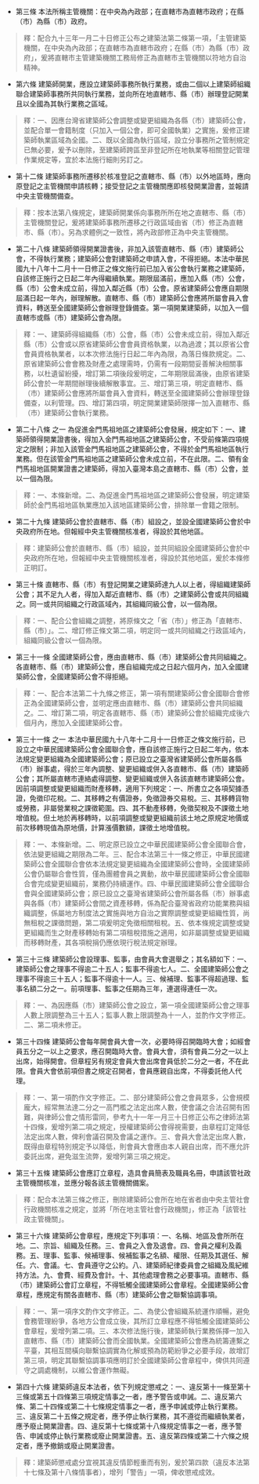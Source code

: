* 第三條 本法所稱主管機關：在中央為內政部；在直轄市為直轄市政府；在縣（市）為縣（市）政府。

> 釋：配合九十三年一月二十日修正公布之建築法第二條第一項，「主管建築機關，在中央為內政部；在直轄市為直轄市政府；在縣（市）為縣（市）政府」，爰將直轄市主管建築機關工務局修正為直轄市主管機關以符地方自治精神。

* 第六條 建築師開業，應設立建築師事務所執行業務，或由二個以上建築師組織聯合建築師事務所共同執行業務，並向所在地直轄市、縣（市）辦理登記開業且以全國為其執行業務之區域。

> 釋：一、因應台灣省建築師公會調整或變更組織為各縣（市）建築師公會，並配合單一會籍制度（只加入一個公會，即可全國執業）之實施，爰修正建築師執業區域為全國。二、既以全國為執行區域，設立分事務所之管制規定已無必要，爰予以刪除，至建築師跨區至非登記所在地執業等相關登記管理作業規定等，宜於本法施行細則另訂之。

* 第十二條 建築師事務所遷移於核准登記之直轄市、縣（市）以外地區時，應向原登記之主管機關申請核轉；接受登記之主管機關應即核發開業證書，並報請中央主管機關備查。

> 釋：按本法第八條規定，建築師開業係向事務所所在地之直轄市、縣（市）主管機關登記，爰將建築師事務所遷移之行政區域由省（市）修正為直轄市、縣（市）。另為求體例之一致性，將內政部修正為中央主管機關。

* 第二十八條 建築師領得開業證書後，非加入該管直轄市、縣（市）建築師公會，不得執行業務；建築師公會對建築師之申請入會，不得拒絕。本法中華民國九十八年十二月十一日修正之條文施行前已加入省公會執行業務之建築師，自該修正施行之日起二年內得繼續執業。期限屆滿前，應加入縣（市）公會，縣（市）公會未成立前，得加入鄰近縣（市）公會。原省建築師公會應自期限屆滿日起一年內，辦理解散。直轄市、縣（市）建築師公會應將所屬會員入會資料，轉送至全國建築師公會辦理登錄備查。第一項開業建築師，以加入一個直轄市或縣（市）建築師公會為限。

> 釋：一、建築師得組織縣（市）公會，縣（市）公會未成立前，得加入鄰近縣（市）公會或以原省建築師公會會員資格執業，以為過渡；其以原省公會會員資格執業者，以本次修法施行日起二年內為限，為落日條款規定。二、原省建築師公會會務及財產之處理需時，仍需有一段期間妥善解決相關事務，以杜遺留紛擾，增訂第二項後段爰明定，二年期限屆滿後，由原省建築師公會於一年期間辦理後續解散事宜。三、增訂第三項，明定直轄市、縣（市）建築師公會應將所屬會員入會資料，轉送至全國建築師公會辦理登錄備查，以利管理。四、增訂第四項，明定開業建築師限擇一加入直轄市、縣（市）建築師公會執行業務。

* 第二十八條 之一 為促進金門馬祖地區之建築師公會發展，規定如下：一、建築師領得開業證書後，得加入金門馬祖地區之建築師公會，不受前條第四項規定之限制；非加入該管金門馬祖地區之建築師公會，不得於金門馬祖地區執行業務。但在該管金門馬祖地區之建築師公會未成立前，不在此限。二、領有金門馬祖地區開業證書之建築師，得加入臺灣本島之直轄市、縣（市）公會，並以一個為限。

> 釋：一、本條新增。二、為促進金門馬祖地區之建築師公會發展，明定建築師於金門馬祖地區執業應加入該地區建築師公會，排除單一會籍之限制。

* 第二十九條 建築師公會於直轄市、縣（市）組設之，並設全國建築師公會於中央政府所在地。但報經中央主管機關核准者，得設於其他地區。

> 釋：建築師公會於直轄市、縣（市）組設，並共同組設全國建築師公會於中央政府所在地，但報經中央主管機關核准者，得設於其他地區，爰於本條修正明訂。

* 第三十條 直轄市、縣（市）有登記開業之建築師達九人以上者，得組織建築師公會；其不足九人者，得加入鄰近直轄市、縣（市）之建築師公會或共同組織之。同一或共同組織之行政區域內，其組織同級公會，以一個為限。

> 釋：一、配合公會組織之調整，將原條文之「省（市）」修正為「直轄市、縣（市）」。二、增訂修正條文第二項，明定同一或共同組織之行政區域內，組織同級公會以一個為限。

* 第三十一條 全國建築師公會，應由直轄市、縣（市）建築師公會共同組織之。各直轄市、縣（市）建築師公會，應自組織完成之日起六個月內，加入全國建築師公會，全國建築師公會不得拒絕。

> 釋：一、配合本法第二十九條之修正，第一項有關建築師公會全國聯合會修正為全國建築師公會，並明定應由直轄市、縣（市）建築師公會共同組織之。二、增訂第二項，明定各直轄市、縣（市）建築師公會於組織完成後六個月內，應加入全國建築師公會。

* 第三十一條 之一 本法中華民國九十八年十二月十一日修正之條文施行前，已設立之中華民國建築師公會全國聯合會，應自該修正施行之日起二年內，依本法規定變更組織為全國建築師公會；原已設立之臺灣省建築師公會所屬各縣（市）辦事處，得於三年內調整、變更組織或併入各直轄市、縣（市）建築師公會；其所屬直轄市連絡處得調整、變更組織或併入各該直轄市建築師公會。因前項調整或變更組織而財產移轉，適用下列規定：一、所書立之各項契據憑證，免徵印花稅。二、其移轉之有價證券，免徵證券交易稅。三、其移轉貨物或勞務，非屬營業稅之課徵範圍。四、其不動產移轉，免徵契稅及不課徵土地增值稅。但土地於再移轉時，以前項調整或變更組織前該土地之原規定地價或前次移轉現值為原地價，計算漲價數額，課徵土地增值稅。

> 釋：一、本條新增。二、明定原已設立之中華民國建築師公會全國聯合會，依法變更組織之期限為二年。三、配合本法第三十一條之修正，中華民國建築師公會全國聯合會依本法規定變更組織為全國建築師公會時，全國建築師公會仍屬聯合會性質，僅為團體會員之異動，故中華民國建築師公會全國聯合會完成變更組織前，業務仍持續運作。四、中華民國建築師公會全國聯合會與全國建築師公會；原已設立之臺灣省建築師公會所屬各縣（市）辦事處與各縣（市）建築師公會間之資產移轉，係為配合臺灣省政府功能業務與組織調整，係屬地方制度法之實施與地方自治之實際調整或變更組織性質，尚無租稅之課徵問題，第二項爰明定免徵相關租稅。五、依本條規定調整或變更組織而生之財產移轉始有第二項租稅措施之適用，如非屬調整或變更組織而移轉財產，其各項稅捐仍應依現行稅法規定辦理。

* 第三十三條 建築師公會設理事、監事，由會員大會選舉之；其名額如下：一、建築師公會之理事不得逾二十五人；監事不得逾七人。二、全國建築師公會之理事不得逾三十五人；監事不得逾十一人。三、候補理、監事不得超過理、監事名額二分之一。前項理事、監事之任期為三年，連選得連任一次。

> 釋：一、為因應縣（市）建築師公會之設立，第一項全國建築師公會之理事人數上限調整為三十五人；監事人數上限調整為十一人，並酌作文字修正。二、第二項未修正。

* 第三十四條 建築師公會每年開會員大會一次，必要時得召開臨時大會；如經會員五分之一以上之要求，應召開臨時大會。會員大會，須有會員二分之一以上出席，始得開會。但章程另有規定會員大會出席會員低於二分之一者，不在此限。會員大會依前項但書之規定召開者，會員應親自出席，不得委託他人代理。

> 釋：一、第一項酌作文字修正。二、部分建築師公會之會員眾多，公會規模龐大，經常無法達二分之一高門檻之法定出席人數，使會議之合法召開有困難，與律師公會之情形雷同，參考九十一年一月三十日修正公布之律師法第十四條，爰增列第二項之規定，授權建築師公會得視需要，由章程訂定降低法定出席人數，俾利會議召開及會議之運作。三、會員大會法定出席人數，既得由章程特別規定予以降低，則會員大會應由本人親自出席，而不應允許委託出席，避免滋生流弊，爰增列第三項之規定。

* 第三十五條 建築師公會應訂立章程，造具會員簡表及職員名冊，申請該管社政主管機關核准，並應分報各該主管機關備案。

> 釋：配合本法第三條之修正，刪除建築師公會所在地在省者由中央主管社會行政機關核准之規定，並將「所在地主管社會行政機關」，修正為「該管社政主管機關」。

* 第三十六條 建築師公會章程，應規定下列事項：一、名稱、地區及會所所在地。二、宗旨、組織及任務。三、會員之入會及退會。四、會員之權利及義務。五、理事、監事、候補理事、候補監事之名額、權限、任期及其選任、解任。六、會議。七、會員遵守之公約。八、建築師紀律委員會之組織及風紀維持方法。九、會費、經費及會計。十、其他處理會務之必要事項。直轄市、縣（市）建築師公會訂立章程，不得牴觸全國建築師公會章程。全國建築師公會章程，應規定有關各直轄市、縣（市）建築師公會之聯繫協調事項。

> 釋：一、第一項序文酌作文字修正。二、為使公會組織系統運作順暢，避免會務管理紛爭，各地方公會成立後，其所訂立章程應不得牴觸全國建築師公會章程，爰增列第二項。三、本次修法施行後，建築師執行業務係擇一加入直轄市、縣（市）建築師公會而全國執業。全國建築師公會應為統籌連繫之平臺，其相互間橫向聯繫協調實為化解或預為防範紛爭之必要手段，故增訂第三項，明定其聯繫協調事項應明訂於全國建築師公會章程中，俾供共同遵守之調處機制，以維公會運作無礙。

* 第四十六條 建築師違反本法者，依下列規定懲戒之：一、違反第十一條至第十三條或第五十四條第三項規定情事之一者，應予警告或申誡。二、違反第六條、第二十四條或第二十七條規定情事之一者，應予申誡或停止執行業務。三、違反第二十五條之規定者，應予停止執行業務，其不遵從而繼續執業者，應予廢止開業證書。四、違反第十七條或第十八條規定情事之一者，應予警告、申誡或停止執行業務或廢止開業證書。五、違反第四條或第二十六條之規定者，應予撤銷或廢止開業證書。

> 釋：建築師懲戒處分宜視其違反情節輕重而有別，爰於第四款（違反本法第十七條及第十八條情事者），增列「警告」一項，俾收懲戒成效。

